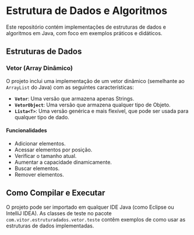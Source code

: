 # Estrutura de Dados e Algoritmos

Este repositório contém implementações de estruturas de dados e algoritmos em Java, com foco em exemplos práticos e didáticos.

## Estruturas de Dados

### Vetor (Array Dinâmico)

O projeto inclui uma implementação de um vetor dinâmico (semelhante ao `ArrayList` do Java) com as seguintes características:

- **`Vetor`**: Uma versão que armazena apenas Strings.
- **`VetorObject`**: Uma versão que armazena qualquer tipo de Objeto.
- **`Lista<T>`**: Uma versão genérica e mais flexível, que pode ser usada para qualquer tipo de dado.

#### Funcionalidades

- Adicionar elementos.
- Acessar elementos por posição.
- Verificar o tamanho atual.
- Aumentar a capacidade dinamicamente.
- Buscar elementos.
- Remover elementos.

## Como Compilar e Executar

O projeto pode ser importado em qualquer IDE Java (como Eclipse ou IntelliJ IDEA). As classes de teste no pacote `com.vitor.estruturadados.vetor.teste` contêm exemplos de como usar as estruturas de dados implementadas.